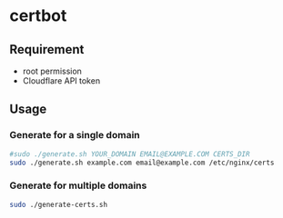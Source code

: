 # certbot
## Requirement
- root permission
- Cloudflare API token

## Usage

### Generate for a single domain
```sh
#sudo ./generate.sh YOUR_DOMAIN EMAIL@EXAMPLE.COM CERTS_DIR
sudo ./generate.sh example.com email@example.com /etc/nginx/certs
```

### Generate for multiple domains
```sh
sudo ./generate-certs.sh
```
